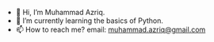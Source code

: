 - 👋 Hi, I’m Muhammad Azriq.
- 🌱 I’m currently learning the basics of Python.
- 📫 How to reach me? email: muhammad.azriq@gmail.com

<!---
m-azriq/m-azriq is a ✨ special ✨ repository because its `README.md` (this file) appears on your GitHub profile.
You can click the Preview link to take a look at your changes.
--->
